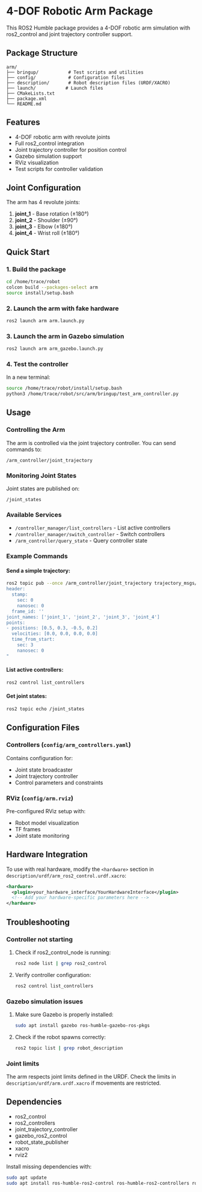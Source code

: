# 4-DOF Robotic Arm Package

This ROS2 Humble package provides a 4-DOF robotic arm simulation with ros2_control and joint trajectory controller support.

## Package Structure

```
arm/
├── bringup/           # Test scripts and utilities
├── config/            # Configuration files
├── description/       # Robot description files (URDF/XACRO)
├── launch/           # Launch files
├── CMakeLists.txt
├── package.xml
└── README.md
```

## Features

- 4-DOF robotic arm with revolute joints
- Full ros2_control integration
- Joint trajectory controller for position control
- Gazebo simulation support
- RViz visualization
- Test scripts for controller validation

## Joint Configuration

The arm has 4 revolute joints:

1. **joint_1** - Base rotation (±180°)
2. **joint_2** - Shoulder (±90°)
3. **joint_3** - Elbow (±180°)
4. **joint_4** - Wrist roll (±180°)

## Quick Start

### 1. Build the package

```bash
cd /home/trace/robot
colcon build --packages-select arm
source install/setup.bash
```

### 2. Launch the arm with fake hardware

```bash
ros2 launch arm arm.launch.py
```

### 3. Launch the arm in Gazebo simulation

```bash
ros2 launch arm arm_gazebo.launch.py
```

### 4. Test the controller

In a new terminal:

```bash
source /home/trace/robot/install/setup.bash
python3 /home/trace/robot/src/arm/bringup/test_arm_controller.py
```

## Usage

### Controlling the Arm

The arm is controlled via the joint trajectory controller. You can send commands to:

```
/arm_controller/joint_trajectory
```

### Monitoring Joint States

Joint states are published on:

```
/joint_states
```

### Available Services

- `/controller_manager/list_controllers` - List active controllers
- `/controller_manager/switch_controller` - Switch controllers
- `/arm_controller/query_state` - Query controller state

### Example Commands

#### Send a simple trajectory:

```bash
ros2 topic pub --once /arm_controller/joint_trajectory trajectory_msgs/msg/JointTrajectory "
header:
  stamp:
    sec: 0
    nanosec: 0
  frame_id: ''
joint_names: ['joint_1', 'joint_2', 'joint_3', 'joint_4']
points:
- positions: [0.5, 0.3, -0.5, 0.2]
  velocities: [0.0, 0.0, 0.0, 0.0]
  time_from_start:
    sec: 3
    nanosec: 0
"
```

#### List active controllers:

```bash
ros2 control list_controllers
```

#### Get joint states:

```bash
ros2 topic echo /joint_states
```

## Configuration Files

### Controllers (`config/arm_controllers.yaml`)

Contains configuration for:
- Joint state broadcaster
- Joint trajectory controller
- Control parameters and constraints

### RViz (`config/arm.rviz`)

Pre-configured RViz setup with:
- Robot model visualization
- TF frames
- Joint state monitoring

## Hardware Integration

To use with real hardware, modify the `<hardware>` section in `description/urdf/arm_ros2_control.urdf.xacro`:

```xml
<hardware>
  <plugin>your_hardware_interface/YourHardwareInterface</plugin>
  <!-- Add your hardware-specific parameters here -->
</hardware>
```

## Troubleshooting

### Controller not starting

1. Check if ros2_control_node is running:
   ```bash
   ros2 node list | grep ros2_control
   ```

2. Verify controller configuration:
   ```bash
   ros2 control list_controllers
   ```

### Gazebo simulation issues

1. Make sure Gazebo is properly installed:
   ```bash
   sudo apt install gazebo ros-humble-gazebo-ros-pkgs
   ```

2. Check if the robot spawns correctly:
   ```bash
   ros2 topic list | grep robot_description
   ```

### Joint limits

The arm respects joint limits defined in the URDF. Check the limits in `description/urdf/arm.urdf.xacro` if movements are restricted.

## Dependencies

- ros2_control
- ros2_controllers
- joint_trajectory_controller
- gazebo_ros2_control
- robot_state_publisher
- xacro
- rviz2

Install missing dependencies with:

```bash
sudo apt update
sudo apt install ros-humble-ros2-control ros-humble-ros2-controllers ros-humble-joint-trajectory-controller ros-humble-gazebo-ros2-control
```
